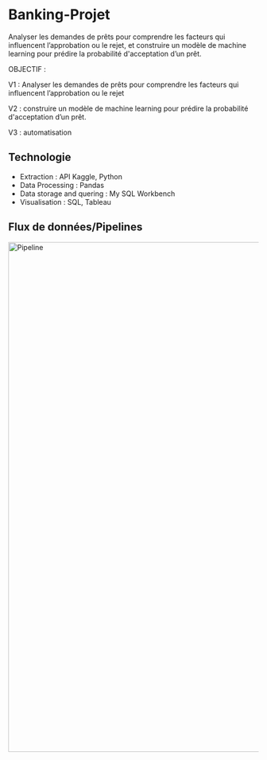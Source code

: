 # Banking-Projet
Analyser les demandes de prêts pour comprendre les facteurs qui influencent l’approbation ou le rejet, et construire un modèle de machine learning pour prédire la probabilité d'acceptation d’un prêt.


OBJECTIF :

V1 : Analyser les demandes de prêts pour comprendre les facteurs qui influencent l’approbation ou le rejet

V2 : construire un modèle de machine learning pour prédire la probabilité d'acceptation d’un prêt.

V3 : automatisation 

## Technologie
- Extraction : API Kaggle, Python
- Data Processing : Pandas
- Data storage and quering : My SQL Workbench
- Visualisation : SQL, Tableau

## Flux de données/Pipelines
<img width="1536" height="1024" alt="Pipeline" src="https://github.com/user-attachments/assets/158a53af-156c-466c-8a91-2ff9ac2c7a76" />
